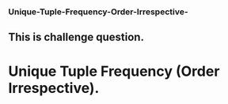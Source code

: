 ### Unique-Tuple-Frequency-Order-Irrespective-
## This is challenge question.
# Unique Tuple Frequency (Order Irrespective).

